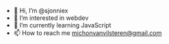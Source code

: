 - 👋 Hi, I’m @sjonniex
- 👀 I’m interested in webdev
- 🌱 I’m currently learning JavaScript
- 📫 How to reach me michonvanvilsteren@gmail.com


